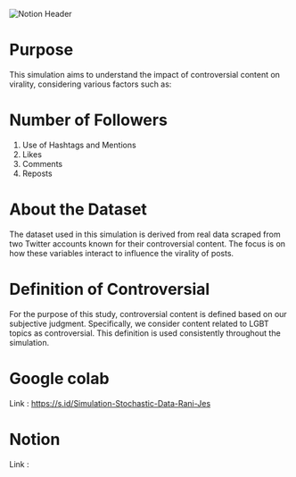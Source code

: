 ![Notion Header](https://github.com/ranisedangbekerja/Simulation-Stochastic-Data-Rani-Jes/assets/149246854/4bd92e49-4f54-4578-91f6-84687c693456)


# Purpose #
This simulation aims to understand the impact of controversial content on virality, considering various factors such as:

# Number of Followers #
1. Use of Hashtags and Mentions
2. Likes
3. Comments
4. Reposts

# About the Dataset #
The dataset used in this simulation is derived from real data scraped from two Twitter accounts known for their controversial content. The focus is on how these variables interact to influence the virality of posts.

# Definition of Controversial #
For the purpose of this study, controversial content is defined based on our subjective judgment. Specifically, we consider content related to LGBT topics as controversial. This definition is used consistently throughout the simulation.

# Google colab #
Link : https://s.id/Simulation-Stochastic-Data-Rani-Jes

# Notion #
Link : 
